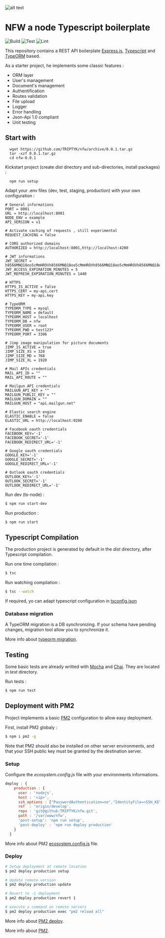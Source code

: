 ![alt text](https://repository-images.githubusercontent.com/166414581/dc0a1b80-a1a0-11e9-805b-cf8be46b5507)

# NFW a node Typescript boilerplate

![Build](https://github.com/TRIPTYK/nfw/workflows/Build/badge.svg?branch=develop)
![Test](https://github.com/TRIPTYK/nfw/workflows/Test/badge.svg?branch=develop)
![Lint](https://github.com/TRIPTYK/nfw/workflows/Lint/badge.svg?branch=develop)

This repository contains a REST API boilerplate [Express.js](http://expressjs.com/en/4x/api.html), [Typescript](https://github.com/Microsoft/TypeScript) and [TypeORM](https://github.com/typeorm/typeorm) based.

As a starter project, he implements some classic features :

- ORM layer
- User's management
- Document's management
- Authentification
- Routes validation
- File upload
- Logger
- Error handling
- Json-Api 1.0 compliant
- Unit testing

## Start with

```shell
  wget https://github.com/TRIPTYK/nfw/archive/0.0.1.tar.gz
  tar -xzf 0.0.1.tar.gz
  cd nfw-0.0.1
```

Kickstart project (create _dist_ directory and sub-directories, install packages) :

```shell
  npm run setup
```

Adapt your .env files (dev, test, staging, production) with your own configuration :

```env
# General informations
PORT = 8001
URL = http://localhost:8001
NODE_ENV = example
API_VERSION = v1

# Activate caching of requests , still experimental
REQUEST_CACHING = false

# CORS authorized domains
AUTHORIZED = http://localhost:8001,http://localhost:4200

# JWT informations
JWT_SECRET = h8566MNQ18oo5cMmHROVh8566MNQ18oo5cMmHROVh8566MNQ18oo5cMmHROVh8566MNQ18oo5cMmHROV
JWT_ACCESS_EXPIRATION_MINUTES = 5
JWT_REFRESH_EXPIRATION_MINUTES = 1440

# HTTPS
HTTPS_IS_ACTIVE = false
HTTPS_CERT = my-api.cert
HTTPS_KEY = my-api.key

# TypeORM
TYPEORM_TYPE = mysql
TYPEORM_NAME = default
TYPEORM_HOST = localhost
TYPEORM_DB = nfw
TYPEORM_USER = root
TYPEORM_PWD = test123*
TYPEORM_PORT = 3306

# Jimp image manipulation for picture documents
JIMP_IS_ACTIVE = true
JIMP_SIZE_XS = 320
JIMP_SIZE_MD = 768
JIMP_SIZE_XL = 1920

# Mail APIs credentials
MAIL_API_ID = ""
MAIL_API_ROUTE = ""

# Mailgun API credentials
MAILGUN_API_KEY = ""
MAILGUN_PUBLIC_KEY = ""
MAILGUN_DOMAIN = ""
MAILGUN_HOST = "api.mailgun.net"

# Elastic search engine
ELASTIC_ENABLE = false
ELASTIC_URL = http://localhost:9200

# Facebook oauth credentials
FACEBOOK_KEY='-1'
FACEBOOK_SECRET='-1'
FACEBOOK_REDIRECT_URL='-1'

# Google oauth credentials
GOOGLE_KEY='-1'
GOOGLE_SECRET='-1'
GOOGLE_REDIRECT_URL='-1'

# Outlook oauth credentials
OUTLOOK_KEY='-1'
OUTLOOK_SECRET='-1'
OUTLOOK_REDIRECT_URL='-1'
```

Run dev (ts-node) :

```bash
$ npm run start-dev
```

Run production :

```bash
$ npm run start
```

## Typescript Compilation

The production project is generated by default in the _dist_ directory, after Typescript compilation.

Run one time compilation :

```bash
$ tsc
```

Run watching compilation :

```bash
$ tsc --watch
```

If required, yo can adapt typescript configuration in [tsconfig.json](https://www.typescriptlang.org/docs/handbook/tsconfig-json.html)

### Database migration

A TypeORM migration is a DB synchronizing. If your schema have pending changes, migration tool allow you to synchronize it.

More info about [typeorm migration](http://typeorm.io/#/migrations).

## Testing

Some basic tests are already writted with [Mocha](https://mochajs.org/) and [Chai](https://www.chaijs.com/). They are located in _test_ directory.

Run tests :

```bash
$ npm run test
```

## Deployment with PM2

Project implements a basic [PM2](https://github.com/Unitech/PM2/) configuration to allow easy deployment.

First, install PM2 globaly :

```bash
$ npm i pm2 -g
```

Note that PM2 should also be installed on other server environments, and that your SSH public key must be granted by the destination server.

### Setup

Configure the _ecosystem.config.js_ file with your environments informations.

```javascript
deploy : {
    production : {
      user : 'nodejs',
      host : '<ip>',
      ssh_options : ["PasswordAuthentication=no","IdentityFile=<SSH_KEY>"],
      ref  : 'origin/develop',
      repo : 'git@github:TRIPTYK/nfw.git',
      path : '/var/www/nfw',
      'post-setup': 'npm run setup',
      'post-deploy' : 'npm run deploy production'
    }
  }
```

More info about PM2 [ecosystem.config.js](https://pm2.io/doc/en/runtime/reference/ecosystem-file/) file.

### Deploy

```bash
# Setup deployment at remote location
$ pm2 deploy production setup

# Update remote version
$ pm2 deploy production update

# Revert to -1 deployment
$ pm2 deploy production revert 1

# execute a command on remote servers
$ pm2 deploy production exec "pm2 reload all"
```

More info about [PM2 deploy](https://pm2.io/doc/en/runtime/guide/easy-deploy-with-ssh/).

More info about [PM2](http://pm2.keymetrics.io/docs/usage/quick-start/).
